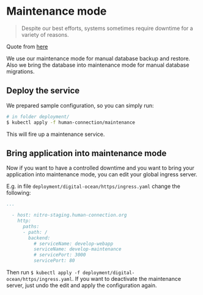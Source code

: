 # Maintenance mode

> Despite our best efforts, systems sometimes require downtime for a variety of reasons. 

Quote from [here](https://www.nrmitchi.com/2017/11/easy-maintenance-mode-in-kubernetes/)

We use our maintenance mode for manual database backup and restore. Also we
bring the database into maintenance mode for manual database migrations.

## Deploy the service

We prepared sample configuration, so you can simply run:

```sh
# in folder deployment/
$ kubectl apply -f human-connection/maintenance
```

This will fire up a maintenance service.

## Bring application into maintenance mode

Now if you want to have a controlled downtime and you want to bring your
application into maintenance mode, you can edit your global ingress server.

E.g. in file `deployment/digital-ocean/https/ingress.yaml` change the following:

```yaml
...

  - host: nitro-staging.human-connection.org
    http:
      paths:
      - path: /
        backend:
          # serviceName: develop-webapp
          serviceName: develop-maintenance
          # servicePort: 3000
          servicePort: 80
```

Then run `$ kubectl apply -f deployment/digital-ocean/https/ingress.yaml`. If you
want to deactivate the maintenance server, just undo the edit and apply the
configuration again.

